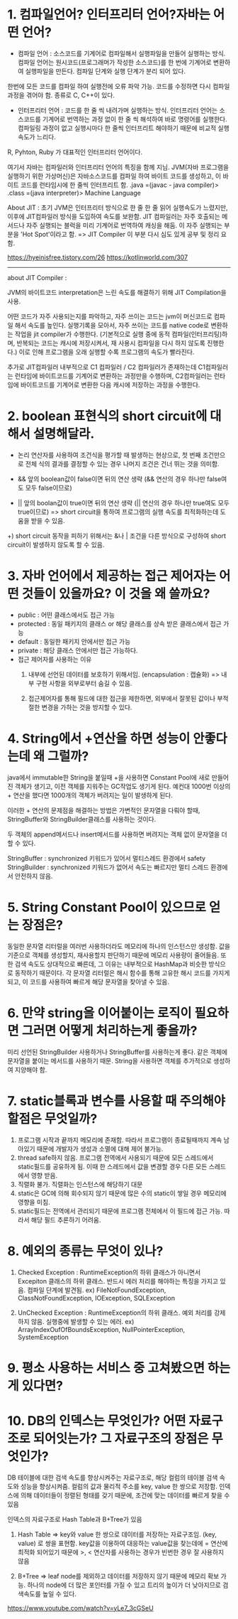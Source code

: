 # 1. 컴파일언어? 인터프리터 언어?자바는 어떤 언어?

- 컴파일 언어 : 소스코드를 기계어로 컴파일해서 실행파일을 만들어 실행하는 방식. 컴파일 언어는 원시코드(프로그래머가 작성한 소스코드)를 한 번에 기계어로 변환하여 실행파일을 만든다. 컴파일 단계와 실행 단계가 분리 되어 있다.

한번에 모든 코드를 컴파일 하여 실행전에 오류 파악 가능. 코드를 수정하면 다시 컴파일 과정을 겪어야 함.
종류로 C, C++이 있다.

- 인터프리터 언어 : 코드를 한 줄 씩 내려가며 실행하는 방식. 인터프리터 언어는 소스코드를 기계어로 번역하는 과정 없이 한 줄 씩 해석하여 바로 명령어를 실행한다. 컴파일링 과정이 없고 실행시마다 한 줄씩 인터프리트 해야하기 때문에 비교적 실행 속도가 느리다.

R, Pyhton, Ruby 가 대표적인 인터프리터 언어이다.

여기서 자바는 컴파일러와 인터프리터 언어의 특징을 함께 지님.
JVM(자바 프로그램을 실행하기 위한 가상머신)은 자바소스코드를 컴파일 하여 바이트 코드를 생성하고, 이 바이트 코드를 런타임시에 한 줄씩 인터프리트 함.
.java =(javac - java compiler)> .class =(java interpreter)> Machine Language

About JIT :
초기 JVM은 인터프리터 방식으로 한 줄 한 줄 읽어 실행속도가 느렸지만, 이후에 JIT컴파일러 방식을 도입하여 속도를 보완함.
JIT 컴파일러는 자주 호출되는 메서드나 자주 실행되는 블럭을 미리 기계어로 번역하여 캐싱을 해둠. 이 자주 실행되는 부분을 'Hot Spot'이라고 함.
=> JIT Compiler 이 부분 다시 심도 있게 공부 및 정리 요함.


https://hyeinisfree.tistory.com/26
https://kotlinworld.com/307

----------
about JIT Compiler :

JVM의 바이트코드 interpretation은 느린 속도를 해결하기 위해 JIT Compilation을 사용.

어떤 코드가 자주 사용되는지를 파악하고,
자주 쓰이는 코드는 jvm이 머신코드로 컴파일 해서 속도를 높인다.
실행기록을 모아서, 자주 쓰이는 코드를 native code로 변환하는 작업을 jit compiler가 수행한다.
(기본적으로 실행 중에 동적 컴파일(인터프리팅)하며, 반복되는 코드는 캐시에 저장시켜서, 재 사용시 컴파일을 다시 하지 않도록 진행한다.)
이로 인해 프로그램을 오래 실행할 수록 프로그램의 속도가 빨라진다.

추가로 JIT컴파일러 내부적으로 C1 컴파일러 / C2 컴파일러가 존재하는데
C1컴파일러는 런타임에 바이트코드를 기계어로 변환하는 과정만을 수행하며, C2컴파일러는 런타임에 바이트코드를 기계어로 변환한 다음 캐시에 저장하는 과정을 수행한다.

# 2. boolean 표현식의 short circuit에 대해서 설명해달라.

- 논리 연산자를 사용하여 조건식을 평가할 때 발생하는 현상으로, 첫 번째 조건만으로 전체 식의 결과를 결정할 수 있는 경우 나머지 조건은 건너 뛰는 것을 의미함.

- && 앞의 boolean값이 false이면 뒤의 연산 생략 (&& 연산의 경우 하나만 false여도 모두 false이므로)

- || 앞의 boolan값이 true이면 뒤의 연산 생략 (|| 연산의 경우 하나만 true여도 모두 true이므로)
=> short circuit을 통하여 프로그램의 실행 속도를 최적화하는데 도움을 받을 수 있음.

+) short circuit 동작을 피하기 위해서는 &나 | 조건을 다른 방식으로 구성하여 short circuit이 발생하지 않도록 할 수 있음.

# 3. 자바 언어에서 제공하는 접근 제어자는 어떤 것들이 있을까요? 이 것을 왜 쓸까요?

- public : 어떤 클래스에서도 접근 가능
- protected : 동일 패키지의 클래스 or 해당 클래스를 상속 받은 클래스에서 접근 가능
- default : 동일한 패키지 안에서만 접근 가능
- private : 해당 클래스 안에서만 접근 가능하다.
- 접근 제어자를 사용하는 이유
    1. 내부에 선언된 데이터를 보호하기 위해서임. (encapsulation : 캡슐화) => 내부 구현 사항을 외부로부터 숨길 수 있음.

    2. 접근제어자를 통해 필드에 대한 접근을 제한하면, 외부에서 잘못된 값이나 부적절한 변경을 가하는 것을 방지할 수 있다.

# 4. String에서 +연산을 하면 성능이 안좋다는데 왜 그럴까?

 java에서 immutable한 String을 붙일때 +을 사용하면 Constant Pool에 새로 만들어진 객체가 생기고, 이전 객체를 지워주는 GC작업도 생기게 된다. 예컨대 1000번 이상의 + 연산을 했다면 1000개의 객체가 버려지는 일이 발생하게 된다.

 이러한 + 연산의 문제점을 해결하는 방법은 가변적인 문자열을 다뤄야 할때,  StringBuffer와 StringBuilder클래스를 사용하는 것이다.


 두 객체의 append메서드나 insert메서드를 사용하면 버려지는 객체 없이 문자열을 더할 수 있다.

StringBuffer : synchronized 키워드가 있어서 멀티스레드 환경에서 safety
StringBuilder : synchronized 키워드가 없어서 속도는 빠르지만 멀티 스레드 환경에서 안전하지 않음.

# 5. String Constant Pool이 있으므로 얻는 장점은?

동일한 문자열 리터럴을 여러번 사용하더라도 메모리에 하나의 인스턴스만 생성함. 값을 기준으로 객체를 생성할지, 재사용할지 판단하기 때문에 메모리 사용량이 줄어들음. 또한 검색 속도도 상대적으로 빠른데, 그 이유는 내부적으로 HashMap과 비슷한 방식으로 동작하기 때문이다. 각 문자열 리터럴은 해시 함수를 통해 고유한 해시 코드를 가지게 되고, 이 코드를 사용하여 빠르게 해당 문자열을 찾아낼 수 있음.

# 6. 만약 string을 이어붙이는 로직이 필요하면 그러면 어떻게 처리하는게 좋을까?

미리 선언된 StringBuilder 사용하거나 StringBuffer를 사용하는게 좋다. 같은 객체에 문자열을 붙이는 메서드를 사용하기 때문.
String을 사용하면 객체를 추가적으로 생성하여 지양해야 함.

# 7. static블록과 변수를 사용할 때 주의해야할점은 무엇일까?

1. 프로그램 시작과 끝까지 메모리에 존재함. 따라서 프로그램이 종료될때까지 계속 남아있기 때문에 개발자가 생성과 소멸에 대해 제어 불가능.
2. thread safe하지 않음. 프로그램 전역에서 사용되기 때문에 모든 스레드에서 static필드를 공유하게 됨. 이때 한 스레드에서 값을 변경할 경우 다른 모든 스레드에서 영향 받음.
3. 직렬화 불가. 직렬화는 인스턴스에 해당하기 대문
4. static은 GC에 의해 회수되지 않기 때문에 많은 수의 static이 쌓일 경우 메모리에 영향을 미침.
5. static필드는 전역에서 관리되기 때문에 프로그램 전체에서 이 필드에 접근 가능. 따라서 해당 필드 추론하기 어려움.

# 8. 예외의 종류는 무엇이 있나?

1. Checked Exception : RuntimeException의 하위 클래스가 아니면서 Excepiton 클래스의 하위 클래스. 반드시 에러 처리를 해야하는 특징을 가지고 있음. 컴파일 단계에 발견됨.
ex) FileNotFoundException, ClassNotFoundException, IOException, SQLException

2. UnChecked Exception : RuntimeException의 하위 클래스. 예외 처리를 강제하지 않음. 실행중에 발생할 수 있는 에러.
ex) ArrayIndexOufOfBoundsException, NullPointerException, SystemException

# 9. 평소 사용하는 서비스 중 고쳐봤으면 하는게 있다면?

# 10. DB의 인덱스는 무엇인가? 어떤 자료구조로 되어잇는가? 그 자료구조의 장점은 무엇인가?

DB 테이블에 대한 검색 속도를 향상시켜주는 자료구조로, 해당 컬럼의
테이블 검색 속도와 성능을 향상시켜줌. 컬럼의 값과 물리적 주소를 key, value 한 쌍으로 저장함. 인덱스에 의해 데이터들이 정렬된 형태를 갖기 때문에, 조건에 맞는 데이터를 빠르게 찾을 수 있음


인덱스의 자료구조로 Hash Table과 B+Tree가 있음

1. Hash Table
=> key와 value 한 쌍으로 데이터를 저장하는 자료구조임. (key, value) 로 쌍을 표현함. key값을 이용하여 대응하는 value값을 찾는데에 = 연산에 최적화 되어있기 때문에 >, < 연산자를 사용하는 경우가 빈번한 경우
잘 사용하지 않음

2. B+Tree
=> leaf node를 제외하고 데이터를 저장하지 않기 때문에 메모리 확보 가능.
 하나의 node에 더 많은 포인터를 가질 수 있고 트리의 높이가 더 낮아지므로 검색속도를 높일 수 있다.


https://www.youtube.com/watch?v=yLe7_3cGSeU

